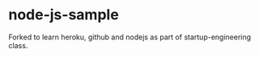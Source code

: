 node-js-sample
==============

Forked to learn heroku, github and nodejs as part of startup-engineering class.
